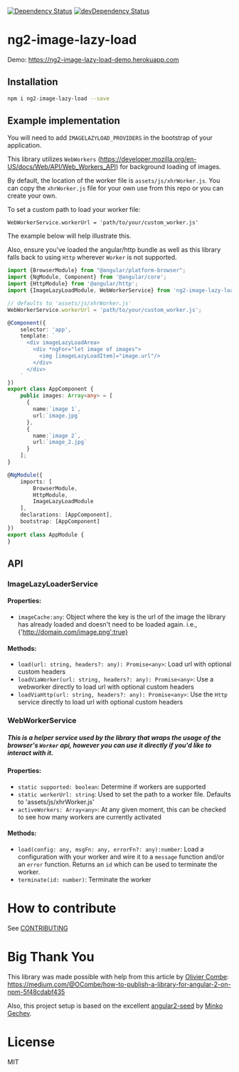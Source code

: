 [![Dependency Status](https://david-dm.org/NathanWalker/ng2-image-lazy-load.svg)](https://david-dm.org/NathanWalker/ng2-image-lazy-load)
[![devDependency Status](https://david-dm.org/NathanWalker/ng2-image-lazy-load/dev-status.svg)](https://david-dm.org/NathanWalker/ng2-image-lazy-load#info=devDependencies)

# ng2-image-lazy-load

Demo: https://ng2-image-lazy-load-demo.herokuapp.com

## Installation
```sh
npm i ng2-image-lazy-load --save
```

## Example implementation

You will need to add `IMAGELAZYLOAD_PROVIDERS` in the bootstrap of your application.

This library utilizes `WebWorkers` (https://developer.mozilla.org/en-US/docs/Web/API/Web_Workers_API) for background loading of images.

By default, the location of the worker file is `assets/js/xhrWorker.js`. You can copy the `xhrWorker.js` file for your own use from this repo or you can create your own.

To set a custom path to load your worker file:
```
WebWorkerService.workerUrl = 'path/to/your/custom_worker.js'
```
The example below will help illustrate this.

Also, ensure you've loaded the angular/http bundle as well as this library falls back to using `Http` wherever `Worker` is not supported.

```ts
import {BrowserModule} from "@angular/platform-browser";
import {NgModule, Component} from '@angular/core';
import {HttpModule} from '@angular/http';
import {ImageLazyLoadModule, WebWorkerService} from 'ng2-image-lazy-load/ng2-image-lazy-load';

// defaults to 'assets/js/xhrWorker.js'
WebWorkerService.workerUrl = 'path/to/your/custom_worker.js';

@Component({
    selector: 'app',
    template: `
      <div imageLazyLoadArea>
        <div *ngFor="let image of images">
          <img [imageLazyLoadItem]="image.url"/>
        </div>
      </div>
    `
})
export class AppComponent {
    public images: Array<any> = [
      {
        name:`image 1`,
        url:`image.jpg`
      },
      {
        name:`image 2`,
        url:`image_2.jpg`
      }
    ];
}

@NgModule({
    imports: [
        BrowserModule,
        HttpModule,
        ImageLazyLoadModule
    ],
    declarations: [AppComponent],
    bootstrap: [AppComponent]
})
export class AppModule {
}
```

## API
### ImageLazyLoaderService
#### Properties:
- `imageCache:any`: Object where the key is the url of the image the library has already loaded and doesn't need to be loaded again. i.e., {'http://domain.com/image.png':true}

#### Methods:
- `load(url: string, headers?: any): Promise<any>`: Load url with optional custom headers
- `loadViaWorker(url: string, headers?: any): Promise<any>`: Use a webworker directly to load url with optional custom headers
- `loadViaHttp(url: string, headers?: any): Promise<any>`: Use the `Http` service directly to load url with optional custom headers

### WebWorkerService
##### This is a helper service used by the library that wraps the usage of the browser's `Worker` api, however you can use it directly if you'd like to interact with it.
#### Properties:
- `static supported: boolean`: Determine if workers are supported
- `static workerUrl: string`: Used to set the path to a worker file. Defaults to 'assets/js/xhrWorker.js'
- `activeWorkers: Array<any>`: At any given moment, this can be checked to see how many workers are currently activated

#### Methods:
- `load(config: any, msgFn: any, errorFn?: any):number`: Load a configuration with your worker and wire it to a `message` function and/or an `error` function. Returns an `id` which can be used to terminate the worker.
- `terminate(id: number)`: Terminate the worker


# How to contribute

See [CONTRIBUTING](https://github.com/NathanWalker/ng2-image-lazy-load/blob/master/CONTRIBUTING.md)

# Big Thank You

This library was made possible with help from this article by [Olivier Combe](https://github.com/ocombe):
https://medium.com/@OCombe/how-to-publish-a-library-for-angular-2-on-npm-5f48cdabf435

Also, this project setup is based on the excellent [angular2-seed](https://github.com/mgechev/angular2-seed) by [Minko Gechev](https://github.com/mgechev).

# License

MIT
